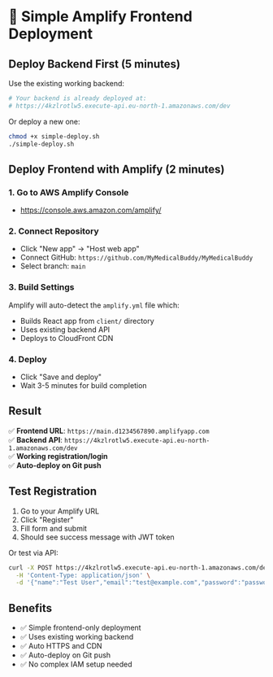 # 🚀 Simple Amplify Frontend Deployment

## Deploy Backend First (5 minutes)

Use the existing working backend:
```bash
# Your backend is already deployed at:
# https://4kzlrotlw5.execute-api.eu-north-1.amazonaws.com/dev
```

Or deploy a new one:
```bash
chmod +x simple-deploy.sh
./simple-deploy.sh
```

## Deploy Frontend with Amplify (2 minutes)

### 1. Go to AWS Amplify Console
- https://console.aws.amazon.com/amplify/

### 2. Connect Repository
- Click "New app" → "Host web app"
- Connect GitHub: `https://github.com/MyMedicalBuddy/MyMedicalBuddy`
- Select branch: `main`

### 3. Build Settings
Amplify will auto-detect the `amplify.yml` file which:
- Builds React app from `client/` directory
- Uses existing backend API
- Deploys to CloudFront CDN

### 4. Deploy
- Click "Save and deploy"
- Wait 3-5 minutes for build completion

## Result

✅ **Frontend URL**: `https://main.d1234567890.amplifyapp.com`  
✅ **Backend API**: `https://4kzlrotlw5.execute-api.eu-north-1.amazonaws.com/dev`  
✅ **Working registration/login**  
✅ **Auto-deploy on Git push**  

## Test Registration

1. Go to your Amplify URL
2. Click "Register" 
3. Fill form and submit
4. Should see success message with JWT token

Or test via API:
```bash
curl -X POST https://4kzlrotlw5.execute-api.eu-north-1.amazonaws.com/dev/api/register \
  -H 'Content-Type: application/json' \
  -d '{"name":"Test User","email":"test@example.com","password":"password123"}'
```

## Benefits

- ✅ Simple frontend-only deployment
- ✅ Uses existing working backend
- ✅ Auto HTTPS and CDN
- ✅ Auto-deploy on Git push
- ✅ No complex IAM setup needed